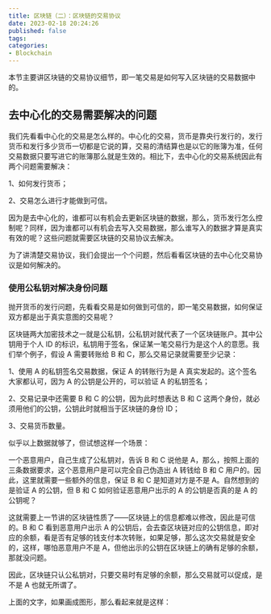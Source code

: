 ```yaml
---
title: 区块链（二）：区块链的交易协议
date: 2023-02-18 20:24:26
published: false
tags:
categories:
- Blockchain
---
```


本节主要讲区块链的交易协议细节，即一笔交易是如何写入区块链的交易数据中的。

<!--more-->

## 去中心化的交易需要解决的问题

我们先看看中心化的交易是怎么样的。中心化的交易，货币是靠央行发行的，发行货币和发行多少货币一切都是它说的算，交易的清结算也是以它的账簿为准，任何交易数据只要写进它的账簿那么就是生效的。相比下，去中心化的交易系统因此有两个问题需要解决：

1、如何发行货币；

2、交易怎么进行才能做到可信。

因为是去中心化的，谁都可以有机会去更新区块链的数据，那么，货币发行怎么控制呢？同样，因为谁都可以有机会去写入交易数据，那么谁写入的数据才算是真实有效的呢？这些问题就需要区块链的交易协议去解决。

为了讲清楚交易协议，我们会提出一个个问题，然后看看区块链的去中心化交易协议是如何解决的。



### 使用公私钥对解决身份问题

抛开货币的发行问题，先看看交易是如何做到可信的，即一笔交易数据，如何保证双方都是出于真实意图的交易呢？

区块链两大加密技术之一就是公私钥，公私钥对就代表了一个区块链账户。其中公钥用于个人 ID 的标识，私钥用于签名，保证某一笔交易行为是这个人的意愿。我们举个例子，假设 A 需要转账给 B 和 C，那么交易记录就需要至少记录：

1、使用 A 的私钥签名交易数据，保证 A 的转账行为是 A 真实发起的。这个签名大家都认可，因为 A 的公钥是公开的，可以验证 A 的私钥签名；

2、交易记录中还需要 B 和 C 的公钥，因为此时想表达 B 和 C 这两个身份，就必须用他们的公钥，公钥此时就相当于区块链的身份 ID；

3、交易货币数量。

似乎以上数据就够了，但试想这样一个场景：

一个恶意用户，自己生成了公私钥对，告诉 B 和 C 说他是 A，那么，按照上面的三条数据要求，这个恶意用户是可以完全自己伪造出 A 转钱给 B 和 C 用户的。因此，这里就需要一些额外的信息，保证 B 和 C 是知道对方是不是 A。自然想到的是验证 A 的公钥，但 B 和 C 如何验证恶意用户出示的 A 的公钥是否真的是 A 的公钥呢？

这就需要上一节讲的区块链性质了——区块链上的信息都难以修改，因此是可信的。B 和 C 看到恶意用户出示 A 的公钥后，会去查区块链对应的公钥信息，即对应的余额，看是否有足够的钱支付本次转账，如果足够，那么这次交易就是安全的，这样，哪怕恶意用户不是 A，但他出示的公钥在区块链上的确有足够的余额，那就没问题。

因此，区块链只认公私钥对，只要交易时有足够的余额，那么交易就可以促成，是不是 A 也就无所谓了。

上面的文字，如果画成图形，那么看起来就是这样：

